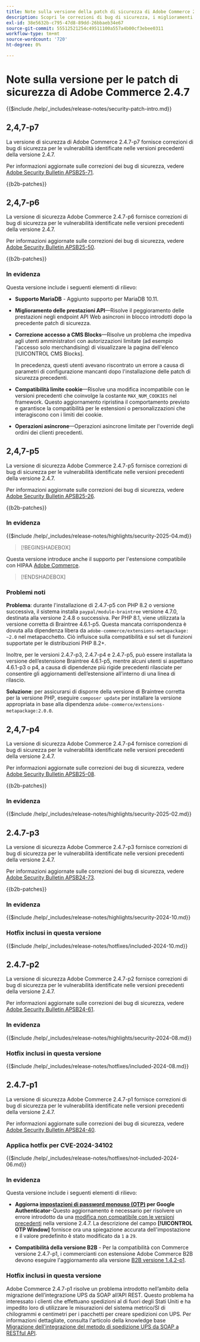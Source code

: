 ```yaml
---
title: Note sulla versione della patch di sicurezza di Adobe Commerce 2.4.7
description: Scopri le correzioni di bug di sicurezza, i miglioramenti della sicurezza e altri aggiornamenti relativi alla sicurezza inclusi nelle versioni delle patch di sicurezza per Adobe Commerce 2.4.7.
exl-id: 38e5632b-c795-47d8-89dd-26bbaeb34e67
source-git-commit: 55512521254c49511100a557a4b00cf3ebee0311
workflow-type: tm+mt
source-wordcount: '720'
ht-degree: 0%

---
```


# Note sulla versione per le patch di sicurezza di Adobe Commerce 2.4.7

{{$include /help/_includes/release-notes/security-patch-intro.md}}

## 2,4,7-p7

La versione di sicurezza di Adobe Commerce 2.4.7-p7 fornisce correzioni di bug di sicurezza per le vulnerabilità identificate nelle versioni precedenti della versione 2.4.7.

Per informazioni aggiornate sulle correzioni dei bug di sicurezza, vedere [Adobe Security Bulletin APSB25-71](https://helpx.adobe.com/it/security/products/magento/apsb25-71.html).

{{b2b-patches}}

## 2,4,7-p6

La versione di sicurezza Adobe Commerce 2.4.7-p6 fornisce correzioni di bug di sicurezza per le vulnerabilità identificate nelle versioni precedenti della versione 2.4.7.

Per informazioni aggiornate sulle correzioni dei bug di sicurezza, vedere [Adobe Security Bulletin APSB25-50](https://helpx.adobe.com/it/security/products/magento/apsb25-50.html).

{{b2b-patches}}

### In evidenza

Questa versione include i seguenti elementi di rilievo:

* **Supporto MariaDB** - Aggiunto supporto per MariaDB 10.11.

* **Miglioramento delle prestazioni API**—Risolve il peggioramento delle prestazioni negli endpoint API Web asincroni in blocco introdotti dopo la precedente patch di sicurezza.<!-- AC-14078 -->

* **Correzione accesso a CMS Blocks**—Risolve un problema che impediva agli utenti amministratori con autorizzazioni limitate (ad esempio l&#39;accesso solo merchandising) di visualizzare la pagina dell&#39;elenco [!UICONTROL CMS Blocks].

  In precedenza, questi utenti avevano riscontrato un errore a causa di parametri di configurazione mancanti dopo l&#39;installazione delle patch di sicurezza precedenti.<!-- AC-14087 -->

* **Compatibilità limite cookie**—Risolve una modifica incompatibile con le versioni precedenti che coinvolge la costante `MAX_NUM_COOKIES` nel framework. Questo aggiornamento ripristina il comportamento previsto e garantisce la compatibilità per le estensioni o personalizzazioni che interagiscono con i limiti dei cookie.<!-- AC-14475 -->

* **Operazioni asincrone**—Operazioni asincrone limitate per l&#39;override degli ordini dei clienti precedenti.<!-- AC-13917 -->

## 2,4,7-p5

La versione di sicurezza Adobe Commerce 2.4.7-p5 fornisce correzioni di bug di sicurezza per le vulnerabilità identificate nelle versioni precedenti della versione 2.4.7.

Per informazioni aggiornate sulle correzioni dei bug di sicurezza, vedere [Adobe Security Bulletin APSB25-26](https://helpx.adobe.com/it/security/products/magento/apsb25-26.html).

{{b2b-patches}}

### In evidenza

{{$include /help/_includes/release-notes/highlights/security-2025-04.md}}

>[!BEGINSHADEBOX]

Questa versione introduce anche il supporto per l&#39;estensione compatibile con HIPAA [Adobe Commerce](https://experienceleague.adobe.com/it/docs/commerce-admin/start/compliance/hipaa-ready-service/overview).

>[!ENDSHADEBOX]

### Problemi noti

**Problema**: durante l&#39;installazione di 2.4.7-p5 con PHP 8.2 o versione successiva, il sistema installa `paypal/module-braintree` versione 4.7.0, destinata alla versione 2.4.8 o successiva. Per PHP 8.1, viene utilizzata la versione corretta di Braintree 4.6.1-p5. Questa mancata corrispondenza è dovuta alla dipendenza libera da `adobe-commerce/extensions-metapackage: ~2.0` nel metapacchetto. Ciò influisce sulla compatibilità e sul set di funzioni supportate per le distribuzioni PHP 8.2+.<!-- ACPLTSRV-6276) -->

Inoltre, per le versioni 2.4.7-p3, 2.4.7-p4 e 2.4.7-p5, può essere installata la versione dell’estensione Braintree 4.6.1-p5, mentre alcuni utenti si aspettano 4.6.1-p3 o p4, a causa di dipendenze più rigide precedenti rilasciate per consentire gli aggiornamenti dell’estensione all’interno di una linea di rilascio. <!-- AC-14430 -->

**Soluzione**: per assicurarsi di disporre della versione di Braintree corretta per la versione PHP, eseguire `composer update` per installare la versione appropriata in base alla dipendenza `adobe-commerce/extensions-metapackage:2.0.0`.

## 2,4,7-p4

La versione di sicurezza Adobe Commerce 2.4.7-p4 fornisce correzioni di bug di sicurezza per le vulnerabilità identificate nelle versioni precedenti della versione 2.4.7.

Per informazioni aggiornate sulle correzioni dei bug di sicurezza, vedere [Adobe Security Bulletin APSB25-08](https://helpx.adobe.com/it/security/products/magento/apsb25-08.html).

{{b2b-patches}}

### In evidenza

{{$include /help/_includes/release-notes/highlights/security-2025-02.md}}

## 2.4.7-p3

La versione di sicurezza Adobe Commerce 2.4.7-p3 fornisce correzioni di bug di sicurezza per le vulnerabilità identificate nelle versioni precedenti della versione 2.4.7.

Per informazioni aggiornate sulle correzioni dei bug di sicurezza, vedere [Adobe Security Bulletin APSB24-73](https://helpx.adobe.com/it/security/products/magento/apsb24-73.html).

{{b2b-patches}}

### In evidenza

{{$include /help/_includes/release-notes/highlights/security-2024-10.md}}

### Hotfix inclusi in questa versione

{{$include /help/_includes/release-notes/hotfixes/included-2024-10.md}}

## 2.4.7-p2

La versione di sicurezza Adobe Commerce 2.4.7-p2 fornisce correzioni di bug di sicurezza per le vulnerabilità identificate nelle versioni precedenti della versione 2.4.7.

Per informazioni aggiornate sulle correzioni dei bug di sicurezza, vedere [Adobe Security Bulletin APSB24-61](https://helpx.adobe.com/it/security/products/magento/apsb24-61.html).

### In evidenza

{{$include /help/_includes/release-notes/highlights/security-2024-08.md}}

### Hotfix inclusi in questa versione

{{$include /help/_includes/release-notes/hotfixes/included-2024-08.md}}

## 2.4.7-p1

La versione di sicurezza Adobe Commerce 2.4.7-p1 fornisce correzioni di bug di sicurezza per le vulnerabilità identificate nelle versioni precedenti della versione 2.4.7.

Per informazioni aggiornate sulle correzioni dei bug di sicurezza, vedere [Adobe Security Bulletin APSB24-40](https://helpx.adobe.com/it/security/products/magento/apsb24-40.html).

### Applica hotfix per CVE-2024-34102

{{$include /help/_includes/release-notes/hotfixes/not-included-2024-06.md}}

### In evidenza

Questa versione include i seguenti elementi di rilievo:

* **Aggiorna [impostazioni di password monouso (OTP)](https://experienceleague.adobe.com/it/docs/commerce-admin/systems/security/2fa/security-two-factor-authentication#google) per Google Authenticator**-Questo aggiornamento è necessario per risolvere un errore introdotto da una [modifica non compatibile con le versioni precedenti](https://developer.adobe.com/commerce/php/development/backward-incompatible-changes/highlights/#new-system-configuration-validation-for-two-factor-authentication-otp_window-value) nella versione 2.4.7. La descrizione del campo **[!UICONTROL OTP Window]** fornisce ora una spiegazione accurata dell&#39;impostazione e il valore predefinito è stato modificato da `1` a `29`.

* **Compatibilità della versione B2B** - Per la compatibilità con Commerce versione 2.4.7-p1, i commercianti con estensione Adobe Commerce B2B devono eseguire l&#39;aggiornamento alla versione [B2B versione 1.4.2-p1](https://experienceleague.adobe.com/it/docs/commerce-admin/b2b/release-notes#b2b-v142-p1).

### Hotfix inclusi in questa versione

Adobe Commerce 2.4.7-p1 risolve un problema introdotto nell’ambito della migrazione dell’integrazione UPS da SOAP all’API REST. Questo problema ha interessato i clienti che effettuano spedizioni al di fuori degli Stati Uniti e ha impedito loro di utilizzare le misurazioni del sistema metrico/SI di chilogrammi e centimetri per i pacchetti per creare spedizioni con UPS. Per informazioni dettagliate, consulta l&#39;articolo della knowledge base [Migrazione dell&#39;integrazione del metodo di spedizione UPS da SOAP a RESTful API](https://experienceleague.adobe.com/it/docs/commerce-knowledge-base/kb/troubleshooting/known-issues-patches-attached/ups-shipping-method-integration-migration-from-soap-to-restful-api).

<!-- Last updated from includes: 2025-07-24 10:48:00 -->
